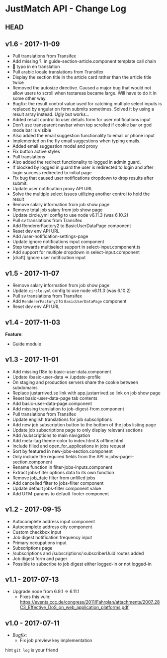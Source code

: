 # JustMatch API - Change Log

HEAD
-----------


v1.6 - 2017-11-09
-----------
* Pull translations from Transifex
* Add missing ?. in guide-section-article.component template call chain
* :hocho: typo in en translation
* Pull arabic locale translations from Transifex
* Display the section title in the article card rather than the article title twice
* Removed the autosize directive. Caused a major bug that would not allow users to scroll when textareas became large. Will have to do it in some other way.
* Bugfix: the result control value used for catching multiple select inputs is replaced by angular on form submits sometimes. Solved it by using a result array instead. Ugly but works…
* Added result control to user details form for user notifications input
* Don’t use transparent navbar when top scrolled if cookie bar or god mode bar is visible
* Also added the email suggestion functionality to email or phone input
* Implemented on the fly email suggestions when typing emails.
* Added email suggestion model and proxy
* Fix button active styles
* Pull translations
* Also added the redirect functionality to logged in admin guard.
* If blocked by logged in guard the user is redirected to login and after login success redirected to initial page
* Fix bug that caused user notifications dropdown to drop results after submit.
* Update user notification proxy API URL
* Solve the multiple select issues utilizing another control to hold the result
* Remove salary information from job show page
* Remove total job salary from job show page
* Update circle.yml config to use node v6.11.3 (was 6.10.2)
* Pull sv translations from Transifex
* Add RendererFactory2 to BasicUserDataPage component
* Reset dev env API URL
* Add /user-notification-settings-page
* Update ignore notifications input component
* Step towards multiselect support in select-input.component.ts
* Add support for multiple dropdown in select-input.component
* [draft] Ignore user notification input


v1.5 - 2017-11-07
-----------
* Remove salary information from job show page
* Update `circle.yml` config to use node v6.11.3 (was 6.10.2)
* Pull sv translations from Transifex
* Add `RendererFactory2` to `BasicUserDataPage` component
* Reset dev env API URL


v1.4 - 2017-11-03
-----------
__Feature__:
* Guide module


v1.3 - 2017-11-01
-----------
* Add missing I18n to basic-user-data.component
* Update /basic-user-data => /update-profile
* On staging and production servers share the cookie between subdomains
* Replace justarrived.se link with app.justarrived.se link on job show page
* Reset basic-user-data-page tab contents
* Add basic-user-data-page.component
* Add missing translation to job-digest-from.component
* Pull translations from Transifex
* Update english translations for job subscriptions
* Add new job subscription button to the bottom of the jobs listing page
* Update job subscriptions page to only display relevant sections
* Add /subscriptions to main navigation
* Add meta-tag theme-color to index.html & offline.html
* Include filled and open_for_applications in jobs request
* Sort by featured in new-jobs-section.component
* Only include the required fields from the API in jobs-pager-section.component
* Rename function in filter-jobs-inputs.component
* Extract jobs-filter options data to its own function
* Remove job_date filter from unfilled jobs
* Add cancelled filter to jobs-filter component
* Update default jobs-filter component value
* Add UTM-params to default-footer component


v1.2 - 2017-09-15
-----------
* Autocomplete address input component
* Autocomplete address city component
* Custom checkbox input
* Job digest notification frequency input
* Primary occupations input
* Subscriptions page
* /subscriptions and /subscriptions/:subscriberUuid routes added
* Job digest form and pager
* Possible to subscribe to job digest either logged-in or not logged-in

v1.1 - 2017-07-13
-----------
* Upgrade node from 6.9.1 => 6.11.1
  - Fixes this vuln: https://events.ccc.de/congress/2011/Fahrplan/attachments/2007_28C3_Effective_DoS_on_web_application_platforms.pdf


v1.0 - 2017-07-11
-----------
* _Bugfix_:
  - Fix job preview key implementation


hint `git log` is your friend
